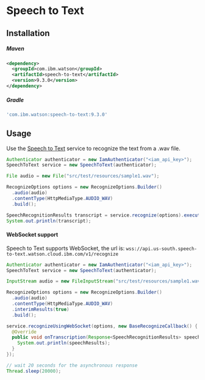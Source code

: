 # Speech to Text

## Installation

##### Maven

```xml
<dependency>
  <groupId>com.ibm.watson</groupId>
  <artifactId>speech-to-text</artifactId>
  <version>9.3.0</version>
</dependency>
```

##### Gradle

```gradle
'com.ibm.watson:speech-to-text:9.3.0'
```

## Usage

Use the [Speech to Text][speech_to_text] service to recognize the text from a .wav file.

```java
Authenticator authenticator = new IamAuthenticator("<iam_api_key>");
SpeechToText service = new SpeechToText(authenticator);

File audio = new File("src/test/resources/sample1.wav");

RecognizeOptions options = new RecognizeOptions.Builder()
  .audio(audio)
  .contentType(HttpMediaType.AUDIO_WAV)
  .build();

SpeechRecognitionResults transcript = service.recognize(options).execute().getResult();
System.out.println(transcript);
```

#### WebSocket support

Speech to Text supports WebSocket, the url is: `wss://api.us-south.speech-to-text.watson.cloud.ibm.com/v1/recognize`

```java
Authenticator authenticator = new IamAuthenticator("<iam_api_key>");
SpeechToText service = new SpeechToText(authenticator);

InputStream audio = new FileInputStream("src/test/resources/sample1.wav");

RecognizeOptions options = new RecognizeOptions.Builder()
  .audio(audio)
  .contentType(HttpMediaType.AUDIO_WAV)
  .interimResults(true)
  .build();

service.recognizeUsingWebSocket(options, new BaseRecognizeCallback() {
  @Override
  public void onTranscription(Response<SpeechRecognitionResults> speechResults) {
    System.out.println(speechResults);
  }
});

// wait 20 seconds for the asynchronous response
Thread.sleep(20000);
```

[speech_to_text]: https://cloud.ibm.com/docs/speech-to-text?topic=speech-to-text-about
